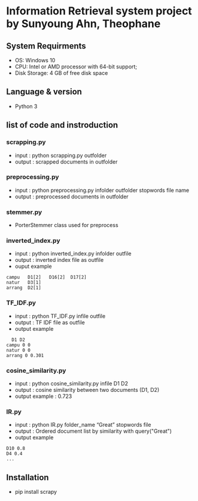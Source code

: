 # Information Retrieval system project by Sunyoung Ahn, Theophane

## System Requirments
* OS: Windows 10
* CPU: Intel or AMD processor with 64-bit support;
* Disk Storage: 4 GB of free disk space

## Language & version
* Python 3

## list of code and instroduction
### scrapping.py
* input :  python scrapping.py outfolder
* output : scrapped documents in outfolder

### preprocessing.py
* input : python preprocessing.py infolder outfolder stopwords file name
* output : preprocessed documents in outfolder 

### stemmer.py
* PorterStemmer class used for preprocess

### inverted_index.py
* input : python inverted_index.py infolder outfile
* output : inverted index file as outfile
* ouput example
```
campu	D1[2]	D16[2]	D17[2]	
natur	D3[1]
arrang	D2[1]
```

### TF_IDF.py
* input : python TF_IDF.py infile outfile
* output : TF IDF file as outfile
* output example
```
  D1 D2
campu 0 0
natur 0 0
arrang 0 0.301
```

### cosine_similarity.py
* input :  python cosine_similarity.py infile D1 D2
* output : cosine similarity between two documents (D1, D2)
* output example : 0.723

### IR.py
* input :  python IR.py folder_name “Great” stopwords file
* output : Ordered document list by similarity with query("Great")
* output example
```
D10 0.8 
D4 0.4
...
```

  
## Installation
* pip install scrapy

